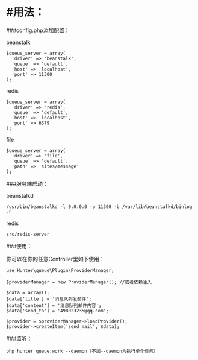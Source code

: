 #用法：
======================

###config.php添加配置：

beanstalk

```
$queue_server = array(
  'driver' => 'beanstalk',
  'queue' => 'default',
  'host' => 'localhost',
  'port' => 11300
);

```

redis

```
$queue_server = array(
  'driver' => 'redis',
  'queue' => 'default',
  'host' => 'localhost',
  'port' => 6379
);

```

file

```
$queue_server = array(
  'driver' => 'file',
  'queue' => 'default',
  'path' => 'sites/message'
);

```

###服务端启动：

beanstalkd

```
/usr/bin/beanstalkd -l 0.0.0.0 -p 11300 -b /var/lib/beanstalkd/binlog -F

```

redis

```
src/redis-server

```

###使用：

你可以在你的任意Controller里如下使用：

```
use Hunter\queue\Plugin\ProviderManager;

$providerManager = new ProviderManager(); //或者依赖注入

$data = array();
$data['title'] = '消息队列发邮件';
$data['content'] = '消息队列邮件内容';
$data['send_to'] = '498023235@qq.com';

$provider = $providerManager->loadProvider();
$provider->createItem('send_mail', $data);

```

###监听：

```
php hunter queue:work --daemon（不加--daemon为执行单个任务）

```
